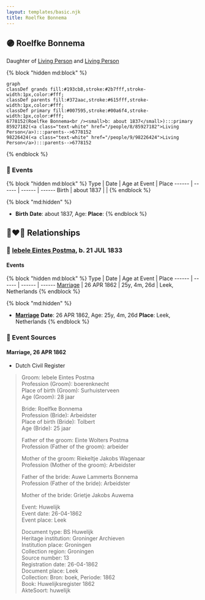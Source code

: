 ```yaml
---
layout: templates/basic.njk
title: Roelfke Bonnema
---
```

## 🟣 Roelfke Bonnema

Daughter of [Living Person](/people/9/98226424) and [Living Person](/people/8/85927182)

{% block "hidden md:block" %}
```mermaid
graph
classDef grands fill:#193cb8,stroke:#2b7fff,stroke-width:1px,color:#fff;
classDef parents fill:#372aac,stroke:#615fff,stroke-width:1px,color:#fff;
classDef primary fill:#007595,stroke:#00a6f4,stroke-width:1px,color:#fff;
6778152(Roelfke Bonnema<br /><small>b: about 1837</small>):::primary
85927182(<a class="text-white" href="/people/8/85927182">Living Person</a>):::parents-->6778152
98226424(<a class="text-white" href="/people/9/98226424">Living Person</a>):::parents-->6778152
```
{% endblock %}

### 📆 Events

{% block "hidden md:block" %}
Type | Date | Age at Event | Place
------ | ------ | ------ | ------
Birth | about 1837 |  |
{% endblock %}

{% block "md:hidden" %}
- **Birth**
**Date**: about 1837, Age:
**Place**:
{% endblock %}

## 👩‍❤️‍👨 Relationships

### 🔵 [Iebele Eintes Postma](/people/6/62935454), b. 21 JUL 1833

#### Events

{% block "hidden md:block" %}
Type | Date | Age at Event | Place
------ | ------ | ------ | ------
[Marriage](#event-family-0-event-0) | 26 APR 1862 | 25y, 4m, 26d | Leek, Netherlands
{% endblock %}

{% block "md:hidden" %}
- **[Marriage](#event-family-0-event-0)**
**Date**: 26 APR 1862, Age: 25y, 4m, 26d
**Place**: Leek, Netherlands
{% endblock %}

### 📰 Event Sources

#### <a id="event-family-0-event-0"></a> Marriage, 26 APR 1862
* Dutch Civil Register
>   
  > Groom: Iebele Eintes Postma  
  > Profession (Groom): boerenknecht  
  > Place of birth (Groom): Surhuisterveen  
  > Age (Groom): 28 jaar  
  >   
  > Bride: Roelfke Bonnema  
  > Profession (Bride): Arbeidster  
  > Place of birth (Bride): Tolbert  
  > Age (Bride): 25 jaar  
  >   
  > Father of the groom: Einte Wolters Postma  
  > Profession (Father of the groom): arbeider  
  >   
  > Mother of the groom: Riekeltje Jakobs Wagenaar  
  > Profession (Mother of the groom): Arbeidster  
  >   
  > Father of the bride: Auwe Lammerts Bonnema  
  > Profession (Father of the bride): Arbeidster  
  >   
  > Mother of the bride: Grietje Jakobs Auwema  
  >   
  > Event: Huwelijk  
  > Event date: 26-04-1862  
  > Event place: Leek  
  >   
  > Document type: BS Huwelijk  
  > Heritage institution: Groninger Archieven  
  > Institution place: Groningen  
  > Collection region: Groningen  
  > Source number: 13  
  > Registration date: 26-04-1862  
  > Document place: Leek  
  > Collection: Bron: boek, Periode: 1862  
  > Book: Huwelijksregister 1862  
  > AkteSoort: huwelijk  
  >